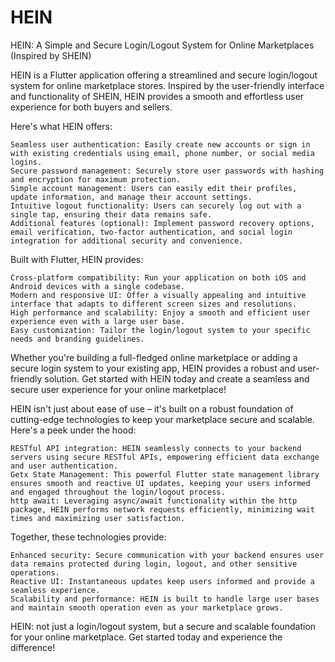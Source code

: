 # HEIN
HEIN: A Simple and Secure Login/Logout System for Online Marketplaces (Inspired by SHEIN)

HEIN is a Flutter application offering a streamlined and secure login/logout system for online marketplace stores. Inspired by the user-friendly interface and functionality of SHEIN, HEIN provides a smooth and effortless user experience for both buyers and sellers.

Here's what HEIN offers:

    Seamless user authentication: Easily create new accounts or sign in with existing credentials using email, phone number, or social media logins.
    Secure password management: Securely store user passwords with hashing and encryption for maximum protection.
    Simple account management: Users can easily edit their profiles, update information, and manage their account settings.
    Intuitive logout functionality: Users can securely log out with a single tap, ensuring their data remains safe.
    Additional features (optional): Implement password recovery options, email verification, two-factor authentication, and social login integration for additional security and convenience.

Built with Flutter, HEIN provides:

    Cross-platform compatibility: Run your application on both iOS and Android devices with a single codebase.
    Modern and responsive UI: Offer a visually appealing and intuitive interface that adapts to different screen sizes and resolutions.
    High performance and scalability: Enjoy a smooth and efficient user experience even with a large user base.
    Easy customization: Tailor the login/logout system to your specific needs and branding guidelines.

Whether you're building a full-fledged online marketplace or adding a secure login system to your existing app, HEIN provides a robust and user-friendly solution. Get started with HEIN today and create a seamless and secure user experience for your online marketplace!

HEIN isn't just about ease of use – it's built on a robust foundation of cutting-edge technologies to keep your marketplace secure and scalable. Here's a peek under the hood:

    RESTful API integration: HEIN seamlessly connects to your backend servers using secure RESTful APIs, empowering efficient data exchange and user authentication.
    Getx State Management: This powerful Flutter state management library ensures smooth and reactive UI updates, keeping your users informed and engaged throughout the login/logout process.
    http await: Leveraging async/await functionality within the http package, HEIN performs network requests efficiently, minimizing wait times and maximizing user satisfaction.

Together, these technologies provide:

    Enhanced security: Secure communication with your backend ensures user data remains protected during login, logout, and other sensitive operations.
    Reactive UI: Instantaneous updates keep users informed and provide a seamless experience.
    Scalability and performance: HEIN is built to handle large user bases and maintain smooth operation even as your marketplace grows.

HEIN: not just a login/logout system, but a secure and scalable foundation for your online marketplace. Get started today and experience the difference!
